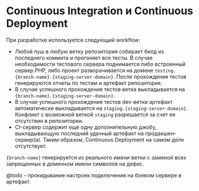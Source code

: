 # Continuous Integration и Continuous Deployment

При разработке используется следующий workflow:

* Любой пуш в любую ветку репозитория собирает билд из последнего коммита и
прогоняет все тесты. В случае необходимости тестового сервера поднимается либо
встроенный сервер PHP, либо проект разворачивается на домене
`testing.{branch-name}.{staging-server-domain}`. После прохождения тестов
генерируются отчеты по тестам и артефакт репозитория.
* В случае успешного прохождения тестов ветка выкладывается на
`{branch-name}.{staging-server-domain}`.
* В случае успешного прохождения тестов dev-ветки артефакт автоматически
выкладывается на `staging.{staging-server-domain}`. Конфликт с возможной веткой
`staging` разрешается за счет ее отсутствия в репозитории.
* CI-сервер содержит еще одну дополнительную джобу, выкладывающую последний
удачный артефакт на продакшен-сервер(а). Таким образом, Continuous Deployment на
самом деле отсутствует.

`{branch-name}` генерируется из реального имени ветки с заменой всех запрещенных
в доменном имени символов на дефис.

@todo - прокидывание настроек подключения на боевом сервере в артефакт.
